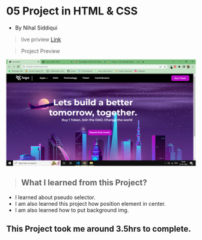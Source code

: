#  05 Project  in HTML & CSS


- By Nihal Siddiqui

> live priview [Link](https://fullstack-js-project-05.netlify.app/)

> Project Preview

![](./05Project.png)


> ## What l learned from this Project?

- I learned about pseudo selector.
- I am also learned this project  how position element in center.
- I am also learned how to put background img. 

## This Project took me around 3.5hrs to complete.
